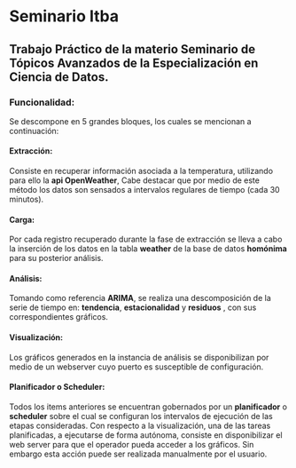 # Seminario Itba

## Trabajo Práctico de la materio Seminario de Tópicos Avanzados de la Especialización en Ciencia de Datos.


### Funcionalidad:

Se descompone en 5 grandes bloques, los cuales se mencionan a continuación:

#### Extracción: 
                
Consiste en  recuperar información asociada a la temperatura, utilizando para ello la **api OpenWeather**,
Cabe destacar que por medio de este método los datos son sensados a intervalos regulares de tiempo (cada 30 minutos).

#### Carga:

Por cada registro recuperado durante la fase de extracción se lleva a cabo la inserción de los datos en la tabla **weather** de la base de datos **homónima** para su posterior análisis. 

#### Análisis:

Tomando como referencia **ARIMA**, se realiza una descomposición de la serie de tiempo en: **tendencia**, **estacionalidad** y **residuos** , con sus 
correspondientes gráficos. 

#### Visualización:

Los gráficos generados en la instancia de análisis se disponibilizan por medio de un webserver cuyo 
puerto es susceptible de configuración.

#### Planificador o Scheduler:

Todos los items anteriores se encuentran gobernados por un **planificador** o **scheduler** sobre el cual se configuran los intervalos de ejecución de las etapas consideradas. Con respecto a la visualización, una de las tareas planificadas, a ejecutarse de forma autónoma, consiste en disponibilizar el web server para que el operador pueda acceder a los gráficos. Sin embargo esta acción puede ser realizada manualmente por el usuario. 

